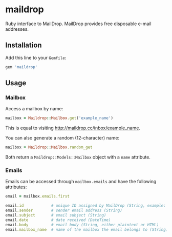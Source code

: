 # maildrop

Ruby interface to MailDrop. MailDrop provides free disposable e-mail addresses.

## Installation 
Add this line to your `Gemfile`:
``` ruby
gem 'maildrop'
```

## Usage
### Mailbox
Access a mailbox by name:
``` ruby
mailbox = Maildrop::Mailbox.get('example_name')
```
This is equal to visiting http://maildrop.cc/inbox/example_name.

You can also generate a random (12-character) name:
``` ruby
mailbox = Maildrop::Mailbox.random_get
```
Both return a `Maildrop::Models::Mailbox` object with a `name` attribute.

### Emails
Emails can be accessed through `mailbox.emails` and have the following attributes:
``` ruby
email = mailbox.emails.first

email.id            # unique ID assigned by MailDrop (String, example: "wsAGFt")
email.sender        # sender email address (String)
email.subject       # email subject (String)
email.date          # date received (DateTime)
email.body          # email body (String, either plaintext or HTML)
email.mailbox_name  # name of the mailbox the email belongs to (String)
```
